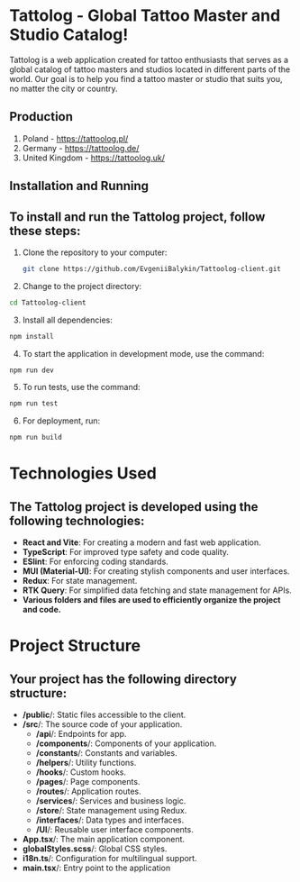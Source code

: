 # Tattolog - Global Tattoo Master and Studio Catalog!

Tattolog is a web application created for tattoo enthusiasts that serves as a global catalog of tattoo masters and studios located in different parts of the world. Our goal is to help you find a tattoo master or studio that suits you, no matter the city or country.

## Production

1. Poland - https://tattoolog.pl/
2. Germany - https://tattoolog.de/
3. United Kingdom - https://tattoolog.uk/

## Installation and Running

## To install and run the Tattolog project, follow these steps:

1. Clone the repository to your computer:

   ```bash
   git clone https://github.com/EvgeniiBalykin/Tattoolog-client.git
   ```

2. Change to the project directory:

```bash
cd Tattoolog-client
```

3. Install all dependencies:

```bash
npm install
```

4. To start the application in development mode, use the command:

```bash
npm run dev
```

5. To run tests, use the command:

```bash
npm run test
```

6. For deployment, run:

```bash
npm run build
```

# Technologies Used

## The Tattolog project is developed using the following technologies:

- **React and Vite**: For creating a modern and fast web application.
- **TypeScript**: For improved type safety and code quality.
- **ESlint**: For enforcing coding standards.
- **MUI (Material-UI)**: For creating stylish components and user interfaces.
- **Redux**: For state management.
- **RTK Query**: For simplified data fetching and state management for APIs.
- **Various folders and files are used to efficiently organize the project and code.**

# Project Structure

## Your project has the following directory structure:

- **/public**/: Static files accessible to the client.
- **/src**/: The source code of your application.
  - **/api**/: Endpoints for app.
  - **/components**/: Components of your application.
  - **/constants**/: Constants and variables.
  - **/helpers**/: Utility functions.
  - **/hooks**/: Custom hooks.
  - **/pages**/: Page components.
  - **/routes**/: Application routes.
  - **/services**/: Services and business logic.
  - **/store**/: State management using Redux.
  - **/interfaces**/: Data types and interfaces.
  - **/UI**/: Reusable user interface components.
- **App.tsx**/: The main application component.
- **globalStyles.scss**/: Global CSS styles.
- **i18n.ts**/: Configuration for multilingual support.
- **main.tsx**/: Entry point to the application

